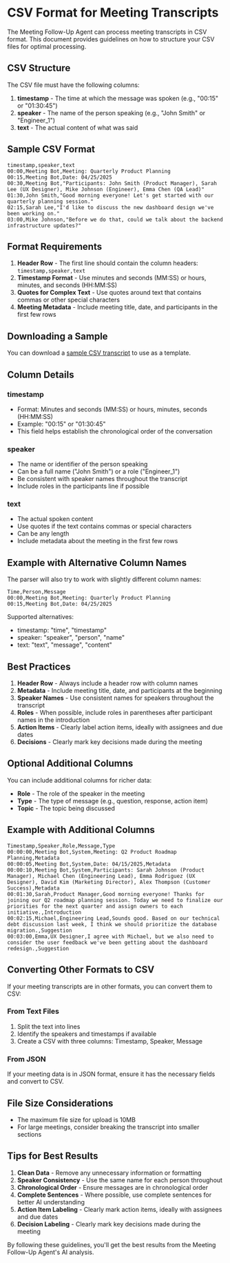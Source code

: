 # CSV Format for Meeting Transcripts

The Meeting Follow-Up Agent can process meeting transcripts in CSV format. This document provides guidelines on how to structure your CSV files for optimal processing.

## CSV Structure

The CSV file must have the following columns:

1. **timestamp** - The time at which the message was spoken (e.g., "00:15" or "01:30:45")
2. **speaker** - The name of the person speaking (e.g., "John Smith" or "Engineer_1")
3. **text** - The actual content of what was said

## Sample CSV Format

```csv
timestamp,speaker,text
00:00,Meeting Bot,Meeting: Quarterly Product Planning
00:15,Meeting Bot,Date: 04/25/2025
00:30,Meeting Bot,"Participants: John Smith (Product Manager), Sarah Lee (UX Designer), Mike Johnson (Engineer), Emma Chen (QA Lead)"
01:30,John Smith,"Good morning everyone! Let's get started with our quarterly planning session."
02:15,Sarah Lee,"I'd like to discuss the new dashboard design we've been working on."
03:00,Mike Johnson,"Before we do that, could we talk about the backend infrastructure updates?"
```

## Format Requirements

1. **Header Row** - The first line should contain the column headers: `timestamp,speaker,text`
2. **Timestamp Format** - Use minutes and seconds (MM:SS) or hours, minutes, and seconds (HH:MM:SS)
3. **Quotes for Complex Text** - Use quotes around text that contains commas or other special characters
4. **Meeting Metadata** - Include meeting title, date, and participants in the first few rows

## Downloading a Sample

You can download a [sample CSV transcript](/sample-transcript.csv) to use as a template.

## Column Details

### timestamp
* Format: Minutes and seconds (MM:SS) or hours, minutes, seconds (HH:MM:SS)
* Example: "00:15" or "01:30:45"
* This field helps establish the chronological order of the conversation

### speaker
* The name or identifier of the person speaking
* Can be a full name ("John Smith") or a role ("Engineer_1")
* Be consistent with speaker names throughout the transcript
* Include roles in the participants line if possible

### text
* The actual spoken content
* Use quotes if the text contains commas or special characters
* Can be any length
* Include metadata about the meeting in the first few rows

## Example with Alternative Column Names

The parser will also try to work with slightly different column names:

```csv
Time,Person,Message
00:00,Meeting Bot,Meeting: Quarterly Product Planning
00:15,Meeting Bot,Date: 04/25/2025
```

Supported alternatives:
* timestamp: "time", "timestamp"
* speaker: "speaker", "person", "name"
* text: "text", "message", "content"

## Best Practices

1. **Header Row** - Always include a header row with column names
2. **Metadata** - Include meeting title, date, and participants at the beginning
3. **Speaker Names** - Use consistent names for speakers throughout the transcript
4. **Roles** - When possible, include roles in parentheses after participant names in the introduction
5. **Action Items** - Clearly label action items, ideally with assignees and due dates
6. **Decisions** - Clearly mark key decisions made during the meeting

## Optional Additional Columns

You can include additional columns for richer data:

- **Role** - The role of the speaker in the meeting
- **Type** - The type of message (e.g., question, response, action item)
- **Topic** - The topic being discussed

## Example with Additional Columns

```csv
Timestamp,Speaker,Role,Message,Type
00:00:00,Meeting Bot,System,Meeting: Q2 Product Roadmap Planning,Metadata
00:00:05,Meeting Bot,System,Date: 04/15/2025,Metadata
00:00:10,Meeting Bot,System,Participants: Sarah Johnson (Product Manager), Michael Chen (Engineering Lead), Emma Rodriguez (UX Designer), David Kim (Marketing Director), Alex Thompson (Customer Success),Metadata
00:01:30,Sarah,Product Manager,Good morning everyone! Thanks for joining our Q2 roadmap planning session. Today we need to finalize our priorities for the next quarter and assign owners to each initiative.,Introduction
00:02:15,Michael,Engineering Lead,Sounds good. Based on our technical debt discussion last week, I think we should prioritize the database migration.,Suggestion
00:03:00,Emma,UX Designer,I agree with Michael, but we also need to consider the user feedback we've been getting about the dashboard redesign.,Suggestion
```

## Converting Other Formats to CSV

If your meeting transcripts are in other formats, you can convert them to CSV:

### From Text Files

1. Split the text into lines
2. Identify the speakers and timestamps if available
3. Create a CSV with three columns: Timestamp, Speaker, Message

### From JSON

If your meeting data is in JSON format, ensure it has the necessary fields and convert to CSV.

## File Size Considerations

- The maximum file size for upload is 10MB
- For large meetings, consider breaking the transcript into smaller sections

## Tips for Best Results

1. **Clean Data** - Remove any unnecessary information or formatting
2. **Speaker Consistency** - Use the same name for each person throughout
3. **Chronological Order** - Ensure messages are in chronological order
4. **Complete Sentences** - Where possible, use complete sentences for better AI understanding
5. **Action Item Labeling** - Clearly mark action items, ideally with assignees and due dates
6. **Decision Labeling** - Clearly mark key decisions made during the meeting

By following these guidelines, you'll get the best results from the Meeting Follow-Up Agent's AI analysis.